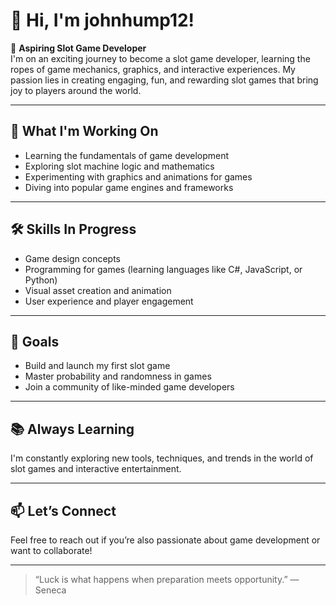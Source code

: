 # 👋 Hi, I'm johnhump12!

🎰 **Aspiring Slot Game Developer**  
I'm on an exciting journey to become a slot game developer, learning the ropes of game mechanics, graphics, and interactive experiences. My passion lies in creating engaging, fun, and rewarding slot games that bring joy to players around the world.

---

## 🚀 What I'm Working On
- Learning the fundamentals of game development
- Exploring slot machine logic and mathematics
- Experimenting with graphics and animations for games
- Diving into popular game engines and frameworks

---

## 🛠️ Skills In Progress
- Game design concepts
- Programming for games (learning languages like C#, JavaScript, or Python)
- Visual asset creation and animation
- User experience and player engagement

---

## 🎯 Goals
- Build and launch my first slot game
- Master probability and randomness in games
- Join a community of like-minded game developers

---

## 📚 Always Learning
I'm constantly exploring new tools, techniques, and trends in the world of slot games and interactive entertainment.

---

## 📫 Let’s Connect
Feel free to reach out if you’re also passionate about game development or want to collaborate!

---

> “Luck is what happens when preparation meets opportunity.” — Seneca

